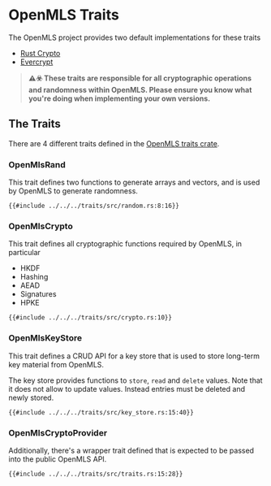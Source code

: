 # OpenMLS Traits

The OpenMLS project provides two default implementations for these traits

- [Rust Crypto]
- [Evercrypt]

> **⚠️☣️  These traits are responsible for all cryptographic operations and randomness
> within OpenMLS.
> Please ensure you know what you're doing when implementing your own versions.**

## The Traits

There are 4 different traits defined in the [OpenMLS traits crate].

### OpenMlsRand

This trait defines two functions to generate arrays and vectors, and is used by
OpenMLS to generate randomness.

```rust,no_run,noplayground
{{#include ../../../traits/src/random.rs:8:16}}
```

### OpenMlsCrypto

This trait defines all cryptographic functions required by OpenMLS, in particular

- HKDF
- Hashing
- AEAD
- Signatures
- HPKE

```rust,no_run,noplayground
{{#include ../../../traits/src/crypto.rs:10}}
```

### OpenMlsKeyStore

This trait defines a CRUD API for a key store that is used to store long-term
key material from OpenMLS.

The key store provides functions to `store`, `read` and `delete` values.
Note that it does not allow to update values.
Instead entries must be deleted and newly stored.

```rust,no_run,noplayground
{{#include ../../../traits/src/key_store.rs:15:40}}
```

### OpenMlsCryptoProvider

Additionally, there's a wrapper trait defined that is expected to be passed into
the public OpenMLS API.

```rust,no_run,noplayground
{{#include ../../../traits/src/traits.rs:15:28}}
```

[rust crypto]: https://crates.io/crates/openmls_rust_crypto
[evercrypt]: https://crates.io/crates/openmls_evercrypt_backend
[openmls traits crate]: https://crates.io/crates/openmls_traits
